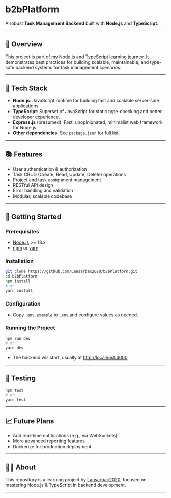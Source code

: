 # b2bPlatform

A robust **Task Management Backend** built with **Node.js** and **TypeScript**.

---

## 🚀 Overview

This project is part of my Node.js and TypeScript learning journey. It demonstrates best practices for building scalable, maintainable, and type-safe backend systems for task management scenarios.

---

## 🧰 Tech Stack

- **Node.js**: JavaScript runtime for building fast and scalable server-side applications.
- **TypeScript**: Superset of JavaScript for static type-checking and better developer experience.
- **Express.js** (presumed): Fast, unopinionated, minimalist web framework for Node.js.
- **Other dependencies**: See [`package.json`](./package.json) for full list.

---

## 📚 Features

- User authentication & authorization
- Task CRUD (Create, Read, Update, Delete) operations
- Project and task assignment management
- RESTful API design
- Error handling and validation
- Modular, scalable codebase

---

## 🚦 Getting Started

### Prerequisites

- [Node.js](https://nodejs.org/) >= 18.x
- [npm](https://www.npmjs.com/) or [yarn](https://yarnpkg.com/)

### Installation

```bash
git clone https://github.com/Lansarbac2020/b2bPlatform.git
cd b2bPlatform
npm install
# or
yarn install
```

### Configuration

- Copy `.env.example` to `.env` and configure values as needed.

### Running the Project

```bash
npm run dev
# or
yarn dev
```

- The backend will start, usually at [http://localhost:4000](http://localhost:4000).

---

## 🧪 Testing

```bash
npm test
# or
yarn test
``` 

---

## 📈 Future Plans

- Add real-time notifications (e.g., via WebSockets)
- More advanced reporting features
- Dockerize for production deployment

---

## 🙋‍♂️ About

This repository is a learning project by [Lansarbac2020](https://github.com/Lansarbac2020), focused on mastering Node.js & TypeScript in backend development.

---
